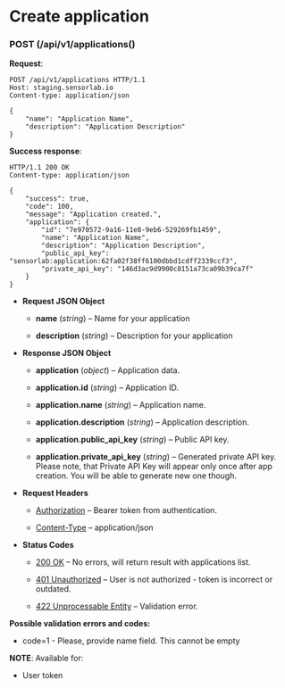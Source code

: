 # Create application


### POST (/api/v1/applications()
**Request**:

```
POST /api/v1/applications HTTP/1.1
Host: staging.sensorlab.io
Content-type: application/json

{
    "name": "Application Name",
    "description": "Application Description"
}
```

**Success response**:

```
HTTP/1.1 200 OK
Content-type: application/json

{
    "success": true,
    "code": 100,
    "message": "Application created.",
    "application": {
        "id": "7e970572-9a16-11e8-9eb6-529269fb1459",
        "name": "Application Name",
        "description": "Application Description",
        "public_api_key": "sensorlab:application:62fa02f38ff6100dbbd1cdff2339ccf3",
        "private_api_key": "146d3ac9d9900c8151a73ca09b39ca7f"
    }
}
```


* **Request JSON Object**

    
    * **name** (*string*) – Name for your application


    * **description** (*string*) – Description for your application



* **Response JSON Object**

    
    * **application** (*object*) – Application data.


    * **application.id** (*string*) – Application ID.


    * **application.name** (*string*) – Application name.


    * **application.description** (*string*) – Application description.


    * **application.public_api_key** (*string*) – Public API key.


    * **application.private_api_key** (*string*) – Generated private API key.
    Please note, that Private API Key will appear only once after app creation.
    You will be able to generate new one though.



* **Request Headers**

    
    * [Authorization](https://tools.ietf.org/html/rfc7235#section-4.2) – Bearer token from authentication.


    * [Content-Type](https://tools.ietf.org/html/rfc7231#section-3.1.1.5) – application/json



* **Status Codes**

    
    * [200 OK](http://www.w3.org/Protocols/rfc2616/rfc2616-sec10.html#sec10.2.1) – No errors, will return result with applications list.


    * [401 Unauthorized](http://www.w3.org/Protocols/rfc2616/rfc2616-sec10.html#sec10.4.2) – User is not authorized - token is incorrect or outdated.


    * [422 Unprocessable Entity](http://tools.ietf.org/html/rfc4918#section-11.2) – Validation error.


**Possible validation errors and codes:**


* code=1 - Please, provide name field. This cannot be empty

**NOTE**: Available for:


* User token
